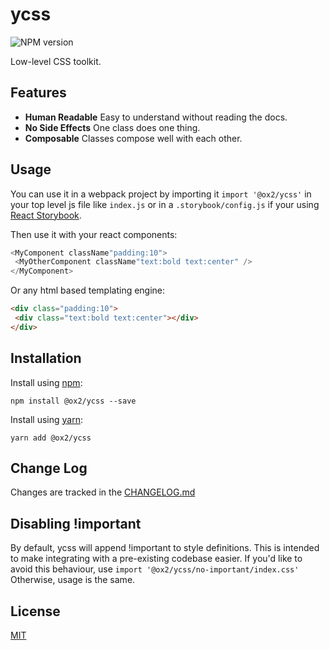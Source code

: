 # ycss
![NPM version](https://img.shields.io/npm/v/@ox2/ycss.svg?style=flat)

Low-level CSS toolkit.

## Features

* **Human Readable** Easy to understand without reading the docs.
* **No Side Effects** One class does one thing.
* **Composable** Classes compose well with each other.

## Usage
You can use it in a webpack project by importing it `import '@ox2/ycss'` in your top level js file like `index.js` or in a `.storybook/config.js` if your using [React Storybook](https://github.com/storybooks/react-storybook).

Then use it with your react components:
```js
<MyComponent className"padding:10">
 <MyOtherComponent className"text:bold text:center" />
</MyComponent>
```
Or any html based templating engine:
```html
<div class="padding:10">
 <div class="text:bold text:center"></div>
</div>
```



## Installation
Install using [npm](http://npmjs.com):
```
npm install @ox2/ycss --save
```
Install using [yarn](http://yarnpkg.com):
```
yarn add @ox2/ycss
```

## Change Log
Changes are tracked in the [CHANGELOG.md](https://github.com/ox2/ycss/tree/master/CHANGELOG.md)

## Disabling !important
By default, ycss will append !important to style definitions. This is intended to make integrating with a pre-existing codebase easier. If you'd like to avoid this behaviour, use `import '@ox2/ycss/no-important/index.css'` Otherwise, usage is the same.

## License
[MIT](https://github.com/ox2/ycss/tree/master/LICENSE)
